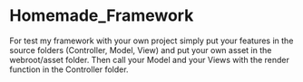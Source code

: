 # Homemade_Framework
For test my framework with your own project simply put your features in the source folders (Controller, Model, View) and put your own asset in the webroot/asset folder. Then call your Model and your Views with the render function in the Controller folder.
